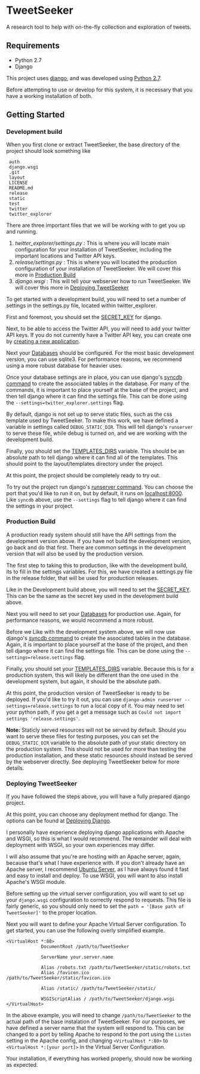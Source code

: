 TweetSeeker
===========

A research tool to help with on-the-fly collection and exploration of tweets.

Requirements
---------------

* Python 2.7
* Django

This project uses [django](https://www.djangoproject.com/), and was developed 
using [Python 2.7](http://www.python.org/download/). 

Before attempting to use or develop for this system, it is necessary that you 
have a working installation of both.


Getting Started
---------------



### Development build

When you first clone or extract TweetSeeker, the base directory of the project should look something like

     auth
     django.wsgi
     .git
     layout
     LICENSE
     README.md
     release
     static
     test
     twitter
     twitter_explorer

There are three important files that we will be working with to get you up and running.

1. *twitter_explorer/settings.py* : This is where you will locate main configuration for your installation of TweetSeeker, including the important locations and Twitter API keys.
2. *release/settings.py* : This is where you will located the production configuration of your installation of TweetSeeker. We will cover this more in [Production Build](#production-build)
3. *django.wsgi* : This will tell your webserver how to run TweetSeeker. We will cover this more in [Deploying TweetSeeker](#deploying-tweetseeker)

To get started with a development build, you will need to set a number of settings 
in the settings.py file, located within twitter_explorer.

First and foremost, you should set the 
[SECRET_KEY](https://docs.djangoproject.com/en/dev/ref/settings/#secret-key) for django.

Next, to be able to access the Twitter API, you will need to add your twitter API keys. 
If you do not currently have a Twitter API key, you can create one by 
[creating a new application](https://dev.twitter.com/apps/new).

Next your [Databases](https://docs.djangoproject.com/en/dev/ref/settings/#databases) should be configured. For the most basic development version, 
you can use sqlite3. For performance reasons, we recommend using a more robust 
database for heavier uses.

Once your database settings are in place, you can use 
django's [syncdb command](https://docs.djangoproject.com/en/dev/ref/django-admin/#syncdb) to create the associated tables in the database.
For many of the commands, it is important to place yourself at the base of the project,
and then tell django where it can find the settings file. This can be done using the
`--settings=twitter_explorer.settings` flag.

By default, django is not set up to serve static files, such as the css template used by
TweetSeeker.  To make this work, we have defined a variable in settings called `DEBUG_STATIC_DIR`.
This will tell django's `runserver` to serve these file, while debug is turned on, and we
are working with the development build.

Finally, you should set the [TEMPLATES_DIRS](https://docs.djangoproject.com/en/dev/ref/settings/#template-dirs) variable.  This should be an absolute path
to tell django where it can find all of the templates. This should point to
the layout/templates directory under the project.

At this point, the project should be completely ready to try out.  

To try out the project run django's [runserver command](https://docs.djangoproject.com/en/dev/ref/django-admin/#runserver-port-or-address-port). 
You can choose the port that you'd like to run it on, but by default, it runs on [localhost:8000](http://localhost:8000).
Like `syncdb` above, use the `--settings` flag to tell django where it can find the settings
in your project.


### Production Build

A production ready system should still have the API settings from the development version
above. If you have not build the development version, go back and do that first. There
are common settings in the development version that will also be used by the production version.

The first step to taking this to production, like with the development build, its
to fill in the settings variables. For this, we have created a settings.py file in the
release folder, that will be used for production releases. 

Like in the Development build above, you will need to set the [SECRET_KEY](https://docs.djangoproject.com/en/dev/ref/settings/#secret-key).
This can be the same as the secret key used in the development build above.

Next you will need to set your [Databases](https://docs.djangoproject.com/en/dev/ref/settings/#databases)
for production use. Again, for performance reasons, we would recommend a more robust.

Before we Like with the development system above, we will now use django's [syncdb command](https://docs.djangoproject.com/en/dev/ref/django-admin/#syncdb) to create the associated tables in the database.
Again, it is important to place yourself at the base of the project,
and then tell django where it can find the settings file. This can be done using the
`--settings=release.settings` flag.

Finally, you should set your [TEMPLATES_DIRS](https://docs.djangoproject.com/en/dev/ref/settings/#template-dirs) variable.
Because this is for a production system, this will likely be different than the one used in the development system, but
again, it should be the absolute path.

At this point, the production version of TweetSeeker is ready to be deployed. If you'd like to try it out,
you can use `django-admin runserver --settings=release.settings` to run a local copy of it.
You may need to set your python path, if you get a get a message such as `Could not import settings 'release.settings'`.

**Note:** Staticly served resources will not be served by default. Should you want to serve these files for testing purposes, you can 
set the `DEBUG_STATIC_DIR` variable to the absolute path of your static directory on the production
system.  This should not be used for more than testing the production installation, and these
static resources should instead be served by the webserver directly. See deploying TweetSeeker below for more details.

### Deploying TweetSeeker

If you have followed the steps above, you will have a fully prepared django project.

At this point, you can choose any deployment method for django. The options can be found at
[Deploying Django](https://docs.djangoproject.com/en/1.4/howto/deployment/).

I personally have experience deploying django applications with Apache and WSGI, so this is 
what I would recommend. The remainder will deal with deployment with WSGI, so your own experiences
may differ.

I will also assume that you're are hosting with an Apache server, again, because that's what I have
experience with. If you don't already have an Apache server, I recommend [Ubuntu Server](http://www.ubuntu.com/download/server), 
as I have always found it fast and easy to install and deploy. To use WSGI, you will want to
also install Apache's WSGI module.

Before setting up the virtual server configuration, you will want to set up your `django.wsgi`
configuration to correctly respond to requests.  This file is fairly generic, so you should
only need to set the `path = '[Base path of TweetSeeker]'` to the proper location.

Next you will want to define your Apache Virtual Server configuration. To get started, you can use
the following overly simplified example.

```
<VirtualHost *:80>
             DocumentRoot /path/to/TweetSeeker

             ServerName your.server.name

             Alias /robots.txt /path/to/TweetSeeker/static/robots.txt
             Alias /favicon.ico /path/to/TweetSeeker/static/favicon.ico

             Alias /static/ /path/to/TweetSeeker/static/

             WSGIScriptAlias / /path/to/TweetSeeker/django.wsgi
</VirtualHost>
```

In the above example, you will need to change `/path/to/TweetSeeker` to the actual path of
the base instalation of TweetSeeker.  For our purposes, we have defined a server name
that the system will respond to.  This can be changed to a port by telling Apache to respond
to the port using the `Listen` setting in the Apache config, and changing `<VirtualHost *:80>` to `<VirtualHost *:[your port]>` 
in the Virtual Server Configuration.

Your installation, if everything has worked properly, should now be working as expected.


